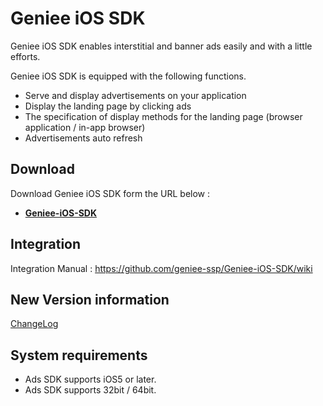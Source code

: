 # Geniee iOS SDK

Geniee iOS SDK enables interstitial and banner ads easily and with a little efforts.

Geniee iOS SDK is equipped with the following functions.
- Serve and display advertisements on your application
- Display the landing page by clicking ads
- The specification of display methods for the landing page (browser application / in-app browser)
- Advertisements auto refresh

## Download

Download Geniee iOS SDK form the URL below :

- **[Geniee-iOS-SDK](https://github.com/geniee-ssp/Geniee-iOS-SDK/releases)**

## Integration

Integration Manual :
<https://github.com/geniee-ssp/Geniee-iOS-SDK/wiki>

## New Version information

[ChangeLog](https://github.com/geniee-ssp/Geniee-iOS-SDK/blob/master/CHANGELOG.md)

## System requirements

- Ads SDK supports iOS5 or later.
- Ads SDK supports 32bit / 64bit.
